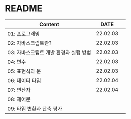 # README

| Content                                | DATE     |      |
| -------------------------------------- | -------- | ---- |
| 01: 프로그래밍                         | 22.02.03 |      |
| 02: 자바스크립트란?                    | 22.02.03 |      |
| 03: 자바스크립트 개발 환경과 실행 방법 | 22.02.03 |      |
| 04: 변수                               | 22.02.03 |      |
| 05: 표현식과 문                        | 22.02.03 |      |
| 06: 데이터 타입                        | 22.02.04 |      |
| 07: 연산자                             | 22.02.04 |      |
| 08: 제어문                             |          |      |
| 09: 타입 변환과 단축 평가              |          |      |

